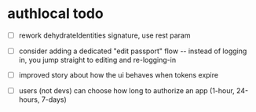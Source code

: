 
# authlocal todo
- [ ] rework dehydrateIdentities signature, use rest param
- [ ] consider adding a dedicated "edit passport" flow -- instead of logging in, you jump straight to editing and re-logging-in
- [ ] improved story about how the ui behaves when tokens expire
- [ ] users (not devs) can choose how long to authorize an app (1-hour, 24-hours, 7-days)

